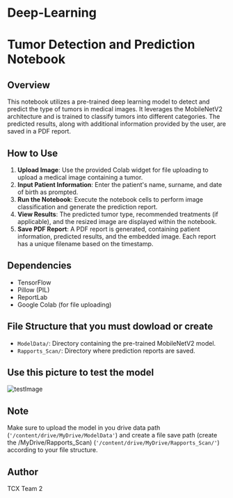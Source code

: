 # Deep-Learning


# Tumor Detection and Prediction Notebook

## Overview
This notebook utilizes a pre-trained deep learning model to detect and predict the type of tumors in medical images. It leverages the MobileNetV2 architecture and is trained to classify tumors into different categories. The predicted results, along with additional information provided by the user, are saved in a PDF report.

## How to Use
1. **Upload Image**: Use the provided Colab widget for file uploading to upload a medical image containing a tumor.
2. **Input Patient Information**: Enter the patient's name, surname, and date of birth as prompted.
3. **Run the Notebook**: Execute the notebook cells to perform image classification and generate the prediction report.
4. **View Results**: The predicted tumor type, recommended treatments (if applicable), and the resized image are displayed within the notebook.
5. **Save PDF Report**: A PDF report is generated, containing patient information, predicted results, and the embedded image. Each report has a unique filename based on the timestamp.

## Dependencies
- TensorFlow
- Pillow (PIL)
- ReportLab
- Google Colab (for file uploading)

## File Structure that you must dowload or create
- `ModelData/`: Directory containing the pre-trained MobileNetV2 model.
- `Rapports_Scan/`: Directory where prediction reports are saved.

## Use this picture to test the model

![testImage](https://github.com/TCX-T2/Deep-Learning/assets/94483687/1d3c138f-dc72-4164-9588-9fdba0f3c695)

## Note
Make sure to upload the model in you drive data path (`'/content/drive/MyDrive/ModelData'`) and create a file save path (create the /MyDrive/Rapports_Scan) (`'/content/drive/MyDrive/Rapports_Scan/'`) according to your file structure.

## Author
TCX Team 2


